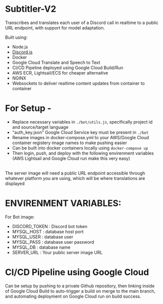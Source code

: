 # Subtitler-V2
Transcribes and translates each user of a Discord call in realtime to a public URL endpoint, with support for model adaptation.
<br/>

Built using:
- Node.js
- [Discord.js](https://discord.js.org/)
- Docker
- Google Cloud Translate and Speech to Text
- CI/CD Pipeline deployed using Google Cloud Build/Run
- AWS ECR, Lightsail/ECS for cheaper alternative
- NGINX
- Websockets to deliver realtime content updates from container to container

# For Setup -
- Replace necessary variables in `./bot/utils.js`, specifically project id and source/target language
- "auth_key.json" Google Cloud Service key must be present in `./bot`
- Rename images in docker-compose.yml to your AWS/Google Cloud container registery image names to make pushing easier
- Can be built into docker containers locally using
`docker-compose up`
- Then login, push, and deploy with the following envirenment variables (AWS Lightsail and Google Cloud run make this very easy)

<br/>
The server image will need a public URL endpoint accessible through whatever platform you are using, which will be where translations are displayed
<br/>

# ENVIRENMENT VARIABLES:
For Bot image:
- DISCORD_TOKEN : Discord bot token
- MYSQL_HOST : database host port
- MYSQL_USER : database user
- MYSQL_PASS : database user password
- MYSQL_DB : database name
- SERVER_URL : Your public server image URL

# CI/CD Pipeline using Google Cloud
Can be setup by pushing to a private Github repository, then linking inside of Google Cloud Build to auto-trigger a build on merge to the main branch, and automating deployment on Google Cloud run on build success.
